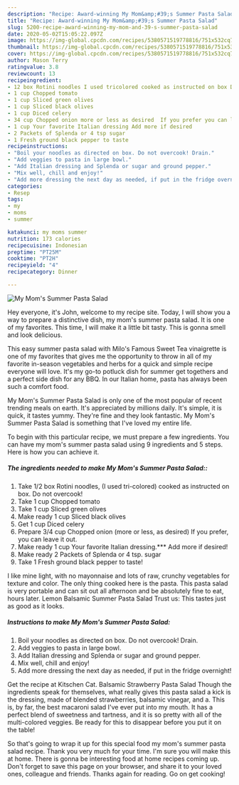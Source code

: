 ```yaml
---
description: "Recipe: Award-winning My Mom&amp;#39;s Summer Pasta Salad"
title: "Recipe: Award-winning My Mom&amp;#39;s Summer Pasta Salad"
slug: 5200-recipe-award-winning-my-mom-and-39-s-summer-pasta-salad
date: 2020-05-02T15:05:22.097Z
image: https://img-global.cpcdn.com/recipes/5380571519778816/751x532cq70/my-moms-summer-pasta-salad-recipe-main-photo.jpg
thumbnail: https://img-global.cpcdn.com/recipes/5380571519778816/751x532cq70/my-moms-summer-pasta-salad-recipe-main-photo.jpg
cover: https://img-global.cpcdn.com/recipes/5380571519778816/751x532cq70/my-moms-summer-pasta-salad-recipe-main-photo.jpg
author: Mason Terry
ratingvalue: 3.8
reviewcount: 13
recipeingredient:
- 12 box Rotini noodles I used tricolored cooked as instructed on box Do not overcook
- 1 cup Chopped tomato
- 1 cup Sliced green olives
- 1 cup Sliced black olives
- 1 cup Diced celery
- 34 cup Chopped onion more or less as desired  If you prefer you can leave it out
- 1 cup Your favorite Italian dressing Add more if desired
- 2 Packets of Splenda or 4 tsp sugar
- 1 Fresh ground black pepper to taste
recipeinstructions:
- "Boil your noodles as directed on box. Do not overcook! Drain."
- "Add veggies to pasta in large bowl."
- "Add Italian dressing and Splenda or sugar and ground pepper."
- "Mix well, chill and enjoy!"
- "Add more dressing the next day as needed, if put in the fridge overnight!"
categories:
- Resep
tags:
- my
- moms
- summer

katakunci: my moms summer
nutrition: 173 calories
recipecuisine: Indonesian
preptime: "PT25M"
cooktime: "PT2H"
recipeyield: "4"
recipecategory: Dinner

---
```



![My Mom&#39;s Summer Pasta Salad](https://img-global.cpcdn.com/recipes/5380571519778816/751x532cq70/my-moms-summer-pasta-salad-recipe-main-photo.jpg)

Hey everyone, it's John, welcome to my recipe site. Today, I will show you a way to prepare a distinctive dish, my mom&#39;s summer pasta salad. It is one of my favorites. This time, I will make it a little bit tasty. This is gonna smell and look delicious.

This easy summer pasta salad with Milo&#39;s Famous Sweet Tea vinaigrette is one of my favorites that gives me the opportunity to throw in all of my favorite in-season vegetables and herbs for a quick and simple recipe everyone will love. It&#39;s my go-to potluck dish for summer get togethers and a perfect side dish for any BBQ. In our Italian home, pasta has always been such a comfort food.

My Mom&#39;s Summer Pasta Salad is only one of the most popular of recent trending meals on earth. It's appreciated by millions daily. It's simple, it is quick, it tastes yummy. They're fine and they look fantastic. My Mom&#39;s Summer Pasta Salad is something that I've loved my entire life.


To begin with this particular recipe, we must prepare a few ingredients. You can have my mom&#39;s summer pasta salad using 9 ingredients and 5 steps. Here is how you can achieve it.

##### The ingredients needed to make My Mom&#39;s Summer Pasta Salad::

1. Take 1/2 box Rotini noodles, (I used tri-colored) cooked as instructed on box. Do not overcook!
1. Take 1 cup Chopped tomato
1. Take 1 cup Sliced green olives
1. Make ready 1 cup Sliced black olives
1. Get 1 cup Diced celery
1. Prepare 3/4 cup Chopped onion (more or less, as desired)  If you prefer, you can leave it out.
1. Make ready 1 cup Your favorite Italian dressing.*** Add more if desired!
1. Make ready 2 Packets of Splenda or 4 tsp. sugar
1. Take 1 Fresh ground black pepper to taste!


I like mine light, with no mayonnaise and lots of raw, crunchy vegetables for texture and color. The only thing cooked here is the pasta. This pasta salad is very portable and can sit out all afternoon and be absolutely fine to eat, hours later. Lemon Balsamic Summer Pasta Salad Trust us: This tastes just as good as it looks. 

##### Instructions to make My Mom&#39;s Summer Pasta Salad:

1. Boil your noodles as directed on box. Do not overcook! Drain.
1. Add veggies to pasta in large bowl.
1. Add Italian dressing and Splenda or sugar and ground pepper.
1. Mix well, chill and enjoy!
1. Add more dressing the next day as needed, if put in the fridge overnight!


Get the recipe at Kitschen Cat. Balsamic Strawberry Pasta Salad Though the ingredients speak for themselves, what really gives this pasta salad a kick is the dressing, made of blended strawberries, balsamic vinegar, and a. This is, by far, the best macaroni salad I&#39;ve ever put into my mouth. It has a perfect blend of sweetness and tartness, and it is so pretty with all of the multi-colored veggies. Be ready for this to disappear before you put it on the table! 

So that's going to wrap it up for this special food my mom&#39;s summer pasta salad recipe. Thank you very much for your time. I'm sure you will make this at home. There is gonna be interesting food at home recipes coming up. Don't forget to save this page on your browser, and share it to your loved ones, colleague and friends. Thanks again for reading. Go on get cooking!
